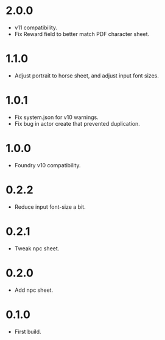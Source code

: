 # 2.0.0

- v11 compatibility.
- Fix Reward field to better match PDF character sheet.

# 1.1.0

- Adjust portrait to horse sheet, and adjust input font sizes.

# 1.0.1

- Fix system.json for v10 warnings.
- Fix bug in actor create that prevented duplication.

# 1.0.0

- Foundry v10 compatibility.

# 0.2.2

- Reduce input font-size a bit.

# 0.2.1

- Tweak npc sheet.

# 0.2.0

- Add npc sheet.

# 0.1.0

- First build.
